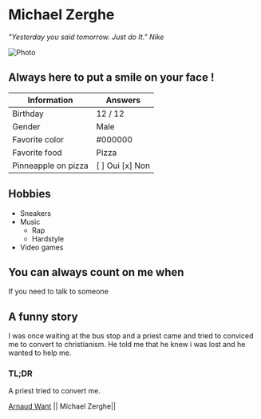 # Michael Zerghe

*"Yesterday you said tomorrow. Just do It." Nike*

![Photo](https://www.facebook.com/photo?fbid=3396562473766842&set=a.229128922843556)



## Always here to put a smile on your face !

| Information         | Answers                            |
| ------------------  | ---------------------------------- |
| Birthday            | 12 / 12                            |
| Gender              | Male                               |
| Favorite color      | #000000                            |
| Favorite food       | Pizza                              |
| Pinneapple on pizza | [ ] Oui   [x] Non                  |

## Hobbies
 
* Sneakers 
* Music
  * Rap
  * Hardstyle
* Video games

## You can always count on me when
 If you need to talk to someone

 ## A funny story
I was once waiting at the bus stop and a priest came and tried to conviced me to convert to christianism. He told me that he knew i was lost and he wanted to help me.
### TL;DR
A priest tried to convert me.


 [Arnaud Want](https://naudar79.github.io/Challenge-markdown/) || Michael Zerghe||
